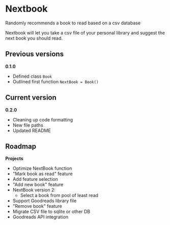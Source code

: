 # Nextbook
Randomly recommends a book to read based on a csv database

Nextbook will let you take a csv file of your personal library and suggest the next book you should read.


<h2>Previous versions</h2>

**0.1.0**
* Defined class `Book`
* Outlined first function `NextBook = Book()`


<h2>Current version</h2>

**0.2.0**
* Cleaning up code formatting
* New file paths
* Updated README


<h2>Roadmap</h2

**Projects**

* Optimize NextBook function
* "Mark book as read" feature
* Add feature selection
* "Add new book" feature
* NextBook version 2:
  * Select a book from pool of least read
* Support Goodreads library file
* "Remove book" feature
* Migrate CSV file to sqlite or other DB
* Goodreads API integration
